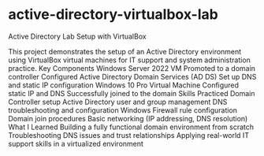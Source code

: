 # active-directory-virtualbox-lab

Active Directory Lab Setup with VirtualBox

This project demonstrates the setup of an Active Directory environment using VirtualBox virtual machines for IT support and system administration practice.
 Key Components
    Windows Server 2022 VM
        Promoted to a domain controller
        Configured Active Directory Domain Services (AD DS)
        Set up DNS and static IP configuration
    Windows 10 Pro Virtual Machine
        Configured static IP and DNS
        Successfully joined to the domain
 Skills Practiced
    Domain Controller setup
    Active Directory user and group management
    DNS troubleshooting and configuration
    Windows Firewall rule configuration
    Domain join procedures
    Basic networking (IP addressing, DNS resolution)
 What I Learned
    Building a fully functional domain environment from scratch
    Troubleshooting DNS issues and trust relationships
    Applying real-world IT support skills in a virtualized environment
